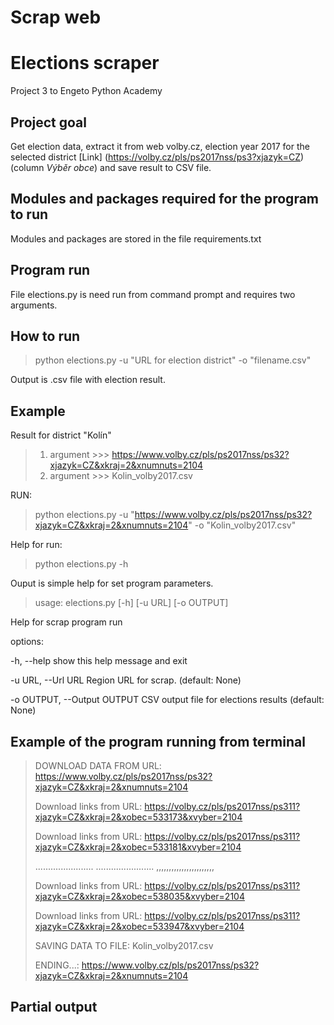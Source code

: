 # Scrap web

# Elections scraper
Project 3 to Engeto Python Academy

## Project goal
Get election data, extract it from web volby.cz, election year 2017
for the selected district [Link] (https://volby.cz/pls/ps2017nss/ps3?xjazyk=CZ)
(column *Výběr obce*) and save result to CSV file.

## Modules and packages required for the program to run
Modules and packages are stored in the file requirements.txt

## Program run
File elections.py is need run from command prompt and requires two arguments.

## How to run

 > python elections.py -u "URL for election district" -o "filename.csv"
 
Output is .csv file with election result.

## Example

Result for district "Kolín"

> 1. argument >>> https://www.volby.cz/pls/ps2017nss/ps32?xjazyk=CZ&xkraj=2&xnumnuts=2104
> 2. argument >>> Kolin_volby2017.csv


RUN:

  > python elections.py -u "https://www.volby.cz/pls/ps2017nss/ps32?xjazyk=CZ&xkraj=2&xnumnuts=2104" -o "Kolin_volby2017.csv"

Help for run:

> python elections.py -h

Ouput is simple help for set program parameters.

>usage: elections.py [-h] [-u URL] [-o OUTPUT]

Help for scrap program run

options:

-h, --help  show this help message and exit

-u URL, --Url URL  Region URL for scrap. (default: None)

-o OUTPUT, --Output OUTPUT CSV output file
                    for elections results (default: None)

## Example of the program running from terminal

> DOWNLOAD DATA FROM URL: https://www.volby.cz/pls/ps2017nss/ps32?xjazyk=CZ&xkraj=2&xnumnuts=2104
> 
> Download links from URL: https://volby.cz/pls/ps2017nss/ps311?xjazyk=CZ&xkraj=2&xobec=533173&xvyber=2104
> 
> Download links from URL: https://volby.cz/pls/ps2017nss/ps311?xjazyk=CZ&xkraj=2&xobec=533181&xvyber=2104
> 
> .......................
> .......................
> ,,,,,,,,,,,,,,,,,,,,,,,
> 
> Download links from URL: https://volby.cz/pls/ps2017nss/ps311?xjazyk=CZ&xkraj=2&xobec=538035&xvyber=2104
> 
> Download links from URL: https://volby.cz/pls/ps2017nss/ps311?xjazyk=CZ&xkraj=2&xobec=533947&xvyber=2104
> 
> SAVING DATA TO FILE:  Kolin_volby2017.csv
> 
> ENDING...: https://www.volby.cz/pls/ps2017nss/ps32?xjazyk=CZ&xkraj=2&xnumnuts=2104





## Partial output